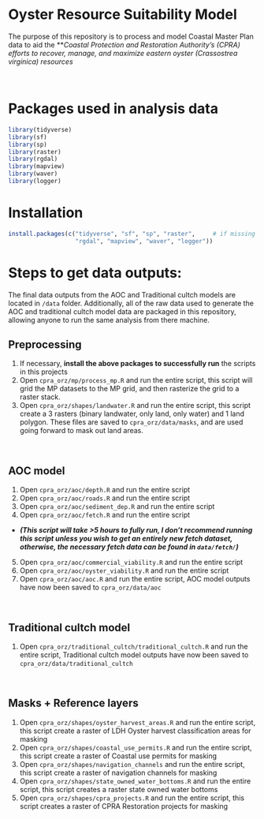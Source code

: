 
# **Oyster Resource Suitability Model**

The purpose of this repository is to process and model Coastal Master
Plan data to aid the \*\**Coastal Protection and Restoration Authority’s
(CPRA) efforts to recover, manage, and maximize eastern oyster
(Crassostrea virginica) resources*

<br>

# Packages used in analysis data

``` r
library(tidyverse)
library(sf)
library(sp)
library(raster)
library(rgdal)
library(mapview)
library(waver)
library(logger)
```

# Installation

``` r
install.packages(c("tidyverse", "sf", "sp", "raster",     # if missing packages
                   "rgdal", "mapview", "waver", "logger")) 
```

# Steps to get data outputs:

The final data outputs from the AOC and Traditional cultch models are
located in `/data` folder. Additionally, all of the raw data used to
generate the AOC and traditional cultch model data are packaged in this
repository, allowing anyone to run the same analysis from there machine.

## Preprocessing

1.  If necessary, **install the above packages to successfully run** the
    scripts in this projects
2.  Open `cpra_orz/mp/process_mp.R` and run the entire script, this
    script will grid the MP datasets to the MP grid, and then rasterize
    the grid to a raster stack.
3.  Open `cpra_orz/shapes/landwater.R` and run the entire script, this
    script create a 3 rasters (binary landwater, only land, only water)
    and 1 land polygon. These files are saved to `cpra_orz/data/masks`,
    and are used going forward to mask out land areas.

<br>

## AOC model

1.  Open `cpra_orz/aoc/depth.R` and run the entire script
2.  Open `cpra_orz/aoc/roads.R` and run the entire script
3.  Open `cpra_orz/aoc/sediment_dep.R` and run the entire script
4.  Open `cpra_orz/aoc/fetch.R` and run the entire script

-   ***(This script will take \>5 hours to fully run, I don’t recommend
    running this script unless you wish to get an entirely new fetch
    dataset, otherwise, the necessary fetch data can be found in
    `data/fetch/`)***

5.  Open `cpra_orz/aoc/commercial_viability.R` and run the entire script
6.  Open `cpra_orz/aoc/oyster_viability.R` and run the entire script
7.  Open `cpra_orz/aoc/aoc.R` and run the entire script, AOC model
    outputs have now been saved to `cpra_orz/data/aoc`

<br>

## Traditional cultch model

1.  Open `cpra_orz/traditional_cultch/traditional_cultch.R` and run the
    entire script, Traditional cultch model outputs have now been saved
    to `cpra_orz/data/traditional_cultch`

<br>

## Masks + Reference layers

1.  Open `cpra_orz/shapes/oyster_harvest_areas.R` and run the entire
    script, this script create a raster of LDH Oyster harvest
    classification areas for masking
2.  Open `cpra_orz/shapes/coastal_use_permits.R` and run the entire
    script, this script create a raster of Coastal use permits for
    masking
3.  Open `cpra_orz/shapes/navigation_channels` and run the entire
    script, this script create a raster of navigation channels for
    masking
4.  Open `cpra_orz/shapes/state_owned_water_bottoms.R` and run the
    entire script, this script creates a raster state owned water
    bottoms
5.  Open `cpra_orz/shapes/cpra_projects.R` and run the entire script,
    this script creates a raster of CPRA Restoration projects for
    masking
